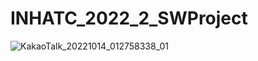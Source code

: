 # INHATC_2022_2_SWProject


![KakaoTalk_20221014_012758338_01](https://github.com/startedourmission/INHATC_2022_2_SWProject/assets/53049011/b0d93c05-7b68-431a-b060-7fccb83387bc)
